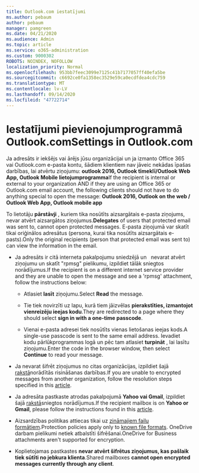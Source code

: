 ```yaml
---
title: Outlook.com iestatījumi
ms.author: pebaum
author: pebaum
manager: pamgreen
ms.date: 04/21/2020
ms.audience: Admin
ms.topic: article
ms.service: o365-administration
ms.custom: 9000302
ROBOTS: NOINDEX, NOFOLLOW
localization_priority: Normal
ms.openlocfilehash: 953bb7feec3099e7125c41b7177057ff40efa5be
ms.sourcegitcommit: c6692ce0fa1358ec3529e59ca0ecdfdea4cdc759
ms.translationtype: MT
ms.contentlocale: lv-LV
ms.lasthandoff: 09/14/2020
ms.locfileid: "47722714"
---
```

# <a name="settings-in-outlookcom"></a><span data-ttu-id="c0e4f-102">Iestatījumi pievienojumprogrammā Outlook.com</span><span class="sxs-lookup"><span data-stu-id="c0e4f-102">Settings in Outlook.com</span></span>

<span data-ttu-id="c0e4f-103">Ja adresāts ir iekšējs vai ārējs jūsu organizācijai un ja izmanto Office 365 vai Outlook.com e-pasta kontu, šādiem klientiem nav jāveic nekādas īpašas darbības, lai atvērtu ziņojumu: **outlook 2016, Outlook tīmeklī/Outlook Web App, Outlook Mobile lietojumprogramma**</span><span class="sxs-lookup"><span data-stu-id="c0e4f-103">If the recipient is internal or external to your organization AND if they are using an Office 365 or Outlook.com email account, the following clients should not have to do anything special to open the message: **Outlook 2016, Outlook on the web / Outlook Web App, Outlook mobile app**</span></span>

<span data-ttu-id="c0e4f-104">To lietotāju **pārstāvji** , kuriem tika nosūtīts aizsargātais e-pasta ziņojums, nevar atvērt aizsargātos ziņojumus.</span><span class="sxs-lookup"><span data-stu-id="c0e4f-104">**Delegates** of users that protected email was sent to, cannot open protected messages.</span></span> <span data-ttu-id="c0e4f-105">E-pasta ziņojumā var skatīt tikai oriģinālos adresātus (persona, kurai tika nosūtīts aizsargātais e-pasts).</span><span class="sxs-lookup"><span data-stu-id="c0e4f-105">Only the original recipients (person that protected email was sent to) can view the information in the email.</span></span>

- <span data-ttu-id="c0e4f-106">Ja adresāts ir citā interneta pakalpojumu sniedzējā un &nbsp; nevarat atvērt ziņojumu un skatīt "rpmsg" pielikumu, izpildiet tālāk sniegtos norādījumus.</span><span class="sxs-lookup"><span data-stu-id="c0e4f-106">If the recipient is on a different internet service provider and they are&nbsp;unable to open the message and see a 'rpmsg' attachment, follow the instructions below:</span></span>
    
    - <span data-ttu-id="c0e4f-107">Atlasiet **lasīt** ziņojumu.</span><span class="sxs-lookup"><span data-stu-id="c0e4f-107">Select **Read** the message.</span></span>
    
    - <span data-ttu-id="c0e4f-108">Tie tiek novirzīti uz lapu, kurā tiem jāizvēlas **pierakstīties, izmantojot vienreizēju ieejas kodu**.</span><span class="sxs-lookup"><span data-stu-id="c0e4f-108">They are redirected to a page where they should select **sign in with a one-time passcode**.</span></span>
    
    - <span data-ttu-id="c0e4f-109">Vienai e-pasta adresei tiek nosūtīts vienas lietošanas ieejas kods.</span><span class="sxs-lookup"><span data-stu-id="c0e4f-109">A single-use passcode is sent to the same email address.</span></span> <span data-ttu-id="c0e4f-110">Ievadiet kodu pārlūkprogrammas logā un pēc tam atlasiet **turpināt** , lai lasītu ziņojumu.</span><span class="sxs-lookup"><span data-stu-id="c0e4f-110">Enter the code in the browser window, then select **Continue** to read your message.</span></span>

- <span data-ttu-id="c0e4f-111">Ja nevarat šifrēt ziņojumus no citas organizācijas, izpildiet šajā [rakstā](https://support.office.com/article/known-issues-opening-irm-protected-emails-sent-from-users-in-other-office-365-organizations-0dec0593-a05d-4aa2-8445-9311ebab3164)norādītās risināšanas darbības.</span><span class="sxs-lookup"><span data-stu-id="c0e4f-111">If you are unable to encrypted messages from another organization, follow the resolution steps specified in this [article](https://support.office.com/article/known-issues-opening-irm-protected-emails-sent-from-users-in-other-office-365-organizations-0dec0593-a05d-4aa2-8445-9311ebab3164).</span></span>

- <span data-ttu-id="c0e4f-112">Ja adresāta pastkaste atrodas pakalpojumā **Yahoo vai Gmail**, izpildiet </span> šajā [rakstā](https://support.office.com/article/how-do-i-open-a-protected-message-1157a286-8ecc-4b1e-ac43-2a608fbf3098)sniegtos norādījumus.</span><span class="sxs-lookup"><span data-stu-id="c0e4f-112">If the recipient mailbox is on **Yahoo or Gmail**, please follow the instructions</span> found in this [article](https://support.office.com/article/how-do-i-open-a-protected-message-1157a286-8ecc-4b1e-ac43-2a608fbf3098).</span></span>

- <span data-ttu-id="c0e4f-113">Aizsardzības politikas attiecas tikai uz [zināmajiem failu formātiem](https://docs.microsoft.com/azure/information-protection/rms-client/client-admin-guide-file-types).</span><span class="sxs-lookup"><span data-stu-id="c0e4f-113">Protection policies apply only to [known file formats](https://docs.microsoft.com/azure/information-protection/rms-client/client-admin-guide-file-types).</span></span> <span data-ttu-id="c0e4f-114">OneDrive darbam pielikumi netiek atbalstīti šifrēšanai.</span><span class="sxs-lookup"><span data-stu-id="c0e4f-114">OneDrive for Business attachments aren't supported for encryption.</span></span>

- <span data-ttu-id="c0e4f-115">Koplietojamas pastkastes **nevar atvērt šifrētus ziņojumus, kas pašlaik tiek sūtīti no jebkura klienta**.</span><span class="sxs-lookup"><span data-stu-id="c0e4f-115">Shared mailboxes **cannot open encrypted messages currently through any client**.</span></span> 
